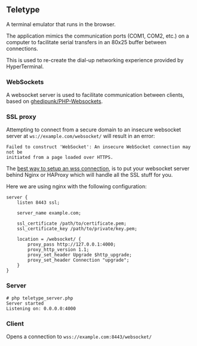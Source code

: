 ## Teletype

A terminal emulator that runs in the browser.

The application mimics the communication ports (COM1, COM2, etc.) on a computer to facilitate serial transfers in an 80x25 buffer between connections.

This is used to re-create the dial-up networking experience provided by HyperTerminal.

### WebSockets

A websocket server is used to facilitate communication between clients, based on [ghedipunk/PHP-Websockets](https://github.com/ghedipunk/PHP-Websockets).

### SSL proxy

Attempting to connect from a secure domain to an insecure websocket server at `ws://example.com/websocket/` will result in an error:

```
Failed to construct 'WebSocket': An insecure WebSocket connection may not be
initiated from a page loaded over HTTPS.
```

The [best way to setup an wss connection](https://stackoverflow.com/a/19274712), is to put your websocket server behind Nginx or HAProxy which will handle all the SSL stuff for you.

Here we are using nginx with the following configuration:

```
server {
    listen 8443 ssl;

    server_name example.com;

    ssl_certificate /path/to/certificate.pem;
    ssl_certificate_key /path/to/private/key.pem;

    location = /websocket/ {
        proxy_pass http://127.0.0.1:4000;
        proxy_http_version 1.1;
        proxy_set_header Upgrade $http_upgrade;
        proxy_set_header Connection "upgrade";
    }
}
```

### Server

```
# php teletype_server.php
Server started
Listening on: 0.0.0.0:4000
```

### Client

Opens a connection to `wss://example.com:8443/websocket/`

